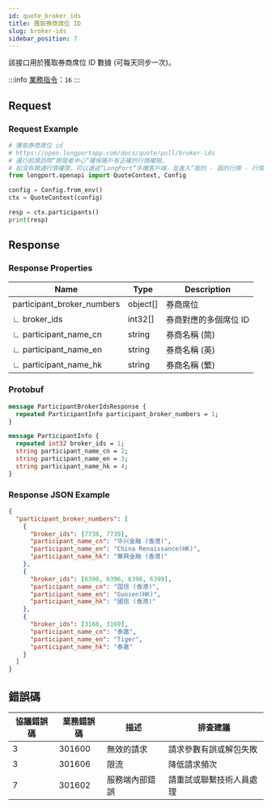 ```yaml
---
id: quote_broker_ids
title: 獲取券商席位 ID
slug: broker-ids
sidebar_position: 7
---
```


該接口用於獲取券商席位 ID 數據 (可每天同步一次)。

<SDKLinks module="quote" klass="QuoteContext" method="participants" />

:::info
[業務指令](../../socket/biz-command)：`16`
:::

## Request

### Request Example

```python
# 獲取券商席位 id
# https://open.longportapp.com/docs/quote/pull/broker-ids
# 運行前請訪問“開發者中心“確保賬戶有正確的行情權限。
# 如沒有開通行情權限，可以通過“LongPort”手機客戶端，並進入“我的 - 我的行情 - 行情商城”購買開通行情權限。
from longport.openapi import QuoteContext, Config

config = Config.from_env()
ctx = QuoteContext(config)

resp = ctx.participants()
print(resp)
```

## Response

### Response Properties

| Name                       | Type     | Description           |
| -------------------------- | -------- | --------------------- |
| participant_broker_numbers | object[] | 券商席位              |
| ∟ broker_ids               | int32[]  | 券商對應的多個席位 ID |
| ∟ participant_name_cn      | string   | 券商名稱 (简)         |
| ∟ participant_name_en      | string   | 券商名稱 (英)         |
| ∟ participant_name_hk      | string   | 券商名稱 (繁)         |

### Protobuf

```protobuf
message ParticipantBrokerIdsResponse {
  repeated ParticipantInfo participant_broker_numbers = 1;
}

message ParticipantInfo {
  repeated int32 broker_ids = 1;
  string participant_name_cn = 2;
  string participant_name_en = 3;
  string participant_name_hk = 4;
}
```

### Response JSON Example

```json
{
  "participant_broker_numbers": [
    {
      "broker_ids": [7738, 7739],
      "participant_name_cn": "华兴金融 (香港)",
      "participant_name_en": "China Renaissance(HK)",
      "participant_name_hk": "華興金融 (香港)"
    },
    {
      "broker_ids": [6390, 6396, 6398, 6399],
      "participant_name_cn": "国信 (香港)",
      "participant_name_en": "Guosen(HK)",
      "participant_name_hk": "國信 (香港)"
    },
    {
      "broker_ids": [3168, 3169],
      "participant_name_cn": "泰嘉",
      "participant_name_en": "Tiger",
      "participant_name_hk": "泰嘉"
    }
  ]
}
```

## 錯誤碼

| 協議錯誤碼 | 業務錯誤碼 | 描述           | 排查建議                 |
| ---------- | ---------- | -------------- | ------------------------ |
| 3          | 301600     | 無效的請求     | 請求參數有誤或解包失敗   |
| 3          | 301606     | 限流           | 降低請求頻次             |
| 7          | 301602     | 服務端內部錯誤 | 請重試或聯繫技術人員處理 |
